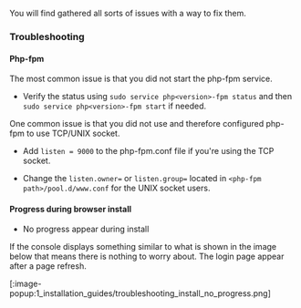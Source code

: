You will find gathered all sorts of issues with a way to fix them.

### Troubleshooting

#### Php-fpm

The most common issue is that you did not start the php-fpm service.

* Verify the status using `sudo service php<version>-fpm status` and then `sudo service php<version>-fpm start` if needed.

One common issue is that you did not use and therefore configured php-fpm to use TCP/UNIX socket.

* Add `listen = 9000` to the php-fpm.conf file if you're using the TCP socket.

* Change the `listen.owner=` or `listen.group=` located in ``<php-fpm path>/pool.d/www.conf`` for the UNIX socket users.


#### Progress during  browser install

- No progress appear during install

If the console displays something similar to what is shown in the image below that means there is nothing to worry about. The login page appear after a page refresh.

[:image-popup:1_installation_guides/troubleshooting_install_no_progress.png]